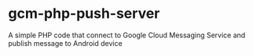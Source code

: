# gcm-php-push-server
A simple PHP code that connect to Google Cloud Messaging Service and publish message to Android device

